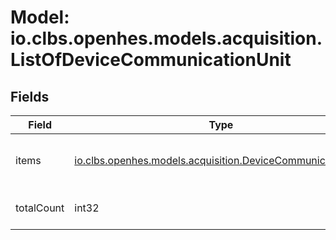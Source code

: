 # Model: io.clbs.openhes.models.acquisition.ListOfDeviceCommunicationUnit

## Fields

| Field | Type | Description |
| --- | --- | --- |
| items | [io.clbs.openhes.models.acquisition.DeviceCommunicationUnit](model-io-clbs-openhes-models-acquisition-devicecommunicationunit.md) | The list of linked communication units. |
| totalCount | int32 | The total number of items. |

